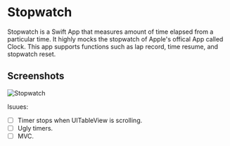 Stopwatch
==========
Stopwatch is a Swift App that measures amount of time elapsed from a particular time. It highly mocks the stopwatch of Apple's offical App called Clock. This app supports functions such as lap record, time resume, and stopwatch reset.

## Screenshots
![Stopwatch](./Stopwatch.gif)

Isuues:
- [ ] Timer stops when UITableView is scrolling.
- [ ] Ugly timers. 
- [ ] MVC.
